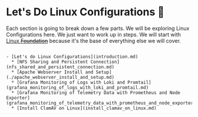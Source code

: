 # Let's Do Linux Configurations 🐧

Each section is going to break down a few parts. We will be exploring
Linux Configurations here. We just want to work up in steps. We will start with
[Linux ~~Foundation~~](https://www.linuxfoundation.org/)
because it's the base of everything else we will cover.

```admonish info title="Sections We Cover"

- [Let's do Linux Configurations](introduction.md)
  * [NFS Sharing and Persistent Connection](nfs_shared_and_persistent_connection.md)
  * [Apache Webserver Install and Setup](./apache_webserver_install_and_setup.md)
  * [Grafana Monitoring of Logs with Loki and Promtail](grafana_monitoring_of_logs_with_loki_and_promtail.md)
  * [Grafana Monitoring of Telemetry Data with Prometheus and Node  Exporter](grafana_monitoring_of_telemetry_data_with_prometheus_and_node_exporter.md)
  * [Install ClamAV on Linux](install_clamav_on_linux.md)

```

